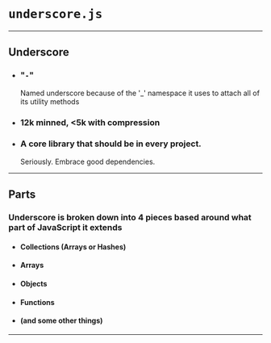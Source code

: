 # `underscore.js`
<script src="scripts/underscore.js"></script>
---
## Underscore

- ### "`-`"
  Named underscore because of the '_' namespace it uses to attach all of its utility methods
- ### 12k minned, <5k with compression
- ### A core library that should be in every project.
  Seriously. Embrace good dependencies.
---
## Parts

### Underscore is broken down into 4 pieces based around what part of JavaScript it extends
- #### Collections (Arrays or Hashes)
- #### Arrays
- #### Objects
- #### Functions
- #### (and some other things)
---










